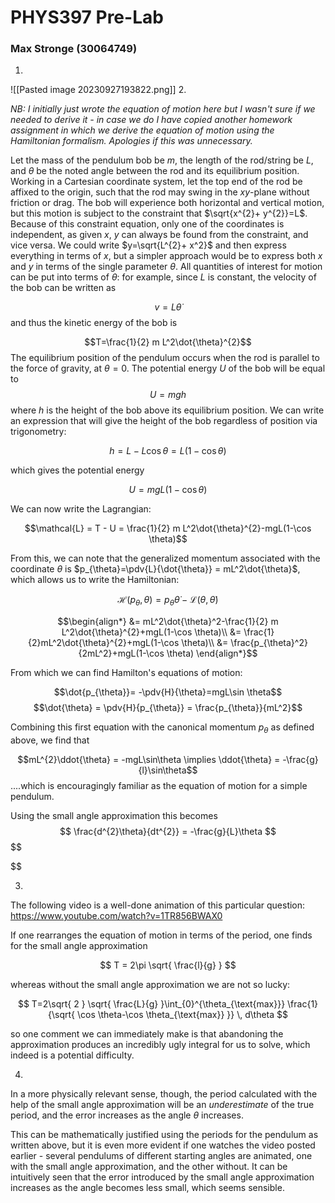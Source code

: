 # PHYS397 Pre-Lab
### Max Stronge (30064749)


1.

![[Pasted image 20230927193822.png]]
2.

*NB: I initially just wrote the equation of motion here but I wasn't sure if we needed to derive it - in case we do I have copied another homework assignment in which we derive the equation of motion using the Hamiltonian formalism. Apologies if this was unnecessary.* 



Let the mass of the pendulum bob be $m$, the length of the rod/string be $L$, and $\theta$ be the noted angle between the rod and its equilibrium position. Working in a Cartesian coordinate system, let the top end of the rod be affixed to the origin, such that the rod may swing in the $xy$-plane without friction or drag. The bob will experience both horizontal and vertical motion, but this motion is subject to the constraint that $\sqrt{x^{2}+ y^{2}}=L$. Because of this constraint equation, only one of the coordinates is independent, as given $x$, $y$ can always be found from the constraint, and vice versa. We could write $y=\sqrt{L^{2}+ x^2}$ and then express everything in terms of $x$, but a simpler approach would be to express both $x$ and $y$ in terms of the single parameter $\theta$. All quantities of interest for motion can be put into terms of $\theta$: for example, since $L$ is constant, the velocity of the bob can be written as

$$v=L\dot{\theta}$$
and thus the kinetic energy of the bob is 

$$T=\frac{1}{2} m L^2\dot{\theta}^{2}$$
The equilibrium position of the pendulum occurs when the rod is parallel to the force of gravity, at $\theta= 0$. The potential energy $U$ of the bob will be equal to $$U=mgh$$
where $h$ is the height of the bob above its equilibrium position. We can write an expression that will give the height of the bob regardless of position via trigonometry:

$$h = L-L\cos \theta = L(1-\cos \theta)$$

which gives the potential energy 

$$U=mgL(1-\cos \theta)$$

We can now write the Lagrangian:

$$\mathcal{L} = T - U = \frac{1}{2} m L^2\dot{\theta}^{2}-mgL(1-\cos \theta)$$

From this, we can note that the generalized momentum associated with the coordinate $\theta$ is $p_{\theta}=\pdv{L}{\dot{\theta}} = mL^2\dot{\theta}$, which allows us to write the Hamiltonian:

$$\mathcal{H}(p_{\theta},\theta) = p_{\theta}\dot{\theta} - \mathcal{L}(\theta, \dot{\theta})$$

$$\begin{align*}
&= mL^2\dot{\theta}^2-\frac{1}{2} m L^2\dot{\theta}^{2}+mgL(1-\cos \theta)\\
&= \frac{1}{2}mL^2\dot{\theta}^{2}+mgL(1-\cos \theta)\\
&= \frac{p_{\theta}^2}{2mL^2}+mgL(1-\cos \theta)
\end{align*}$$

From which we can find Hamilton's equations of motion:

$$\dot{p_{\theta}}= -\pdv{H}{\theta}=mgL\sin \theta$$
$$\dot{\theta} = \pdv{H}{p_{\theta}} = \frac{p_{\theta}}{mL^2}$$


Combining this first equation with the canonical momentum $p_{\theta}$ as defined above, we find that 

$$mL^{2}\ddot{\theta} = -mgL\sin\theta \implies \ddot{\theta} = -\frac{g}{l}\sin\theta$$
....which is encouragingly familiar as the equation of motion for a simple pendulum.

Using the small angle approximation this becomes
$$
\frac{d^{2}\theta}{dt^{2}} = -\frac{g}{L}\theta
$$
$$
 
$$

3.

The following video is a well-done animation of this particular question:
https://www.youtube.com/watch?v=1TR856BWAX0

If one rearranges the equation of motion in terms of the period, one finds for the small angle approximation

$$
T = 2\pi \sqrt{ \frac{l}{g} }
$$

whereas without the small angle approximation we are not so lucky:

$$
T=2\sqrt{ 2 } \sqrt{ \frac{L}{g} }\int_{0}^{\theta_{\text{max}}} \frac{1}{\sqrt{ \cos \theta-\cos \theta_{\text{max}} }}  \, d\theta 
$$

so one comment we can immediately make is that abandoning the approximation produces an incredibly ugly integral for us to solve, which indeed is a potential difficulty. 



4.

In a more physically relevant sense, though, the period calculated with the help of the small angle approximation will be an *underestimate* of the true period, and the error increases as the angle $\theta$ increases. 

This can be mathematically justified using the periods for the pendulum as written above, but it is even more evident if one watches the video posted earlier - several pendulums of different starting angles are animated, one with the small angle approximation, and the other without. It can be intuitively seen that the error introduced by the small angle approximation increases as the angle becomes less small, which seems sensible. 

